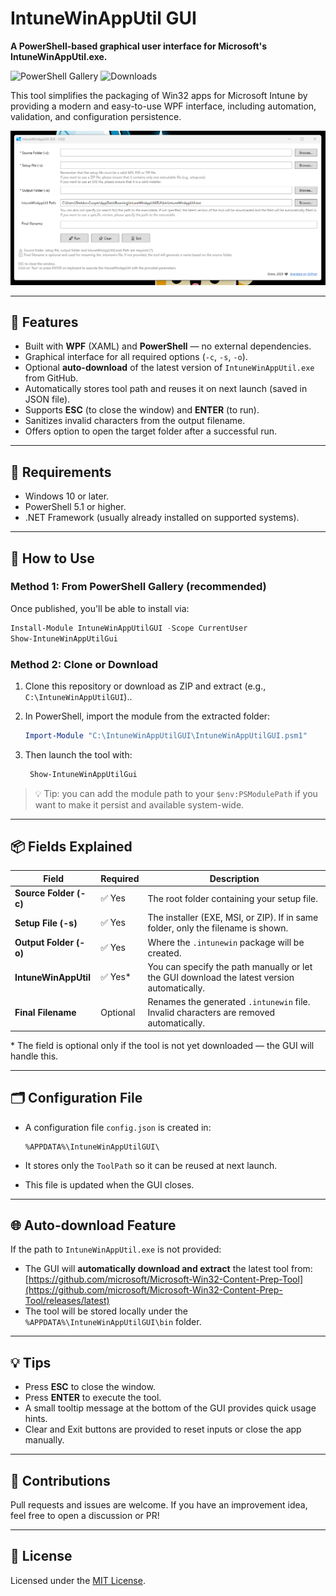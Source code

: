# IntuneWinAppUtil GUI

**A PowerShell-based graphical user interface for Microsoft's IntuneWinAppUtil.exe.**  

![PowerShell Gallery](https://img.shields.io/powershellgallery/v/IntuneWinAppUtilGUI?label=PowerShell%20Gallery)
![Downloads](https://img.shields.io/powershellgallery/dt/IntuneWinAppUtilGUI?color=blue)

This tool simplifies the packaging of Win32 apps for Microsoft Intune by providing a modern and easy-to-use WPF interface, including automation, validation, and configuration persistence.

![screenshot](Assets/screenshot.png)

---

## 🔧 Features

- Built with **WPF** (XAML) and **PowerShell** — no external dependencies.
- Graphical interface for all required options (`-c`, `-s`, `-o`).
- Optional **auto-download** of the latest version of `IntuneWinAppUtil.exe` from GitHub.
- Automatically stores tool path and reuses it on next launch (saved in JSON file).
- Supports **ESC** (to close the window) and **ENTER** (to run).
- Sanitizes invalid characters from the output filename.
- Offers option to open the target folder after a successful run.

---

## 🧰 Requirements

- Windows 10 or later.
- PowerShell 5.1 or higher.
- .NET Framework (usually already installed on supported systems).

---

## 🚀 How to Use

### Method 1: From PowerShell Gallery (recommended)

Once published, you'll be able to install via:

```powershell
Install-Module IntuneWinAppUtilGUI -Scope CurrentUser
Show-IntuneWinAppUtilGui
```

### Method 2: Clone or Download

1. Clone this repository or download as ZIP and extract (e.g., `C:\IntuneWinAppUtilGUI`)..
2. In PowerShell, import the module from the extracted folder:

    ```powershell
    Import-Module "C:\IntuneWinAppUtilGUI\IntuneWinAppUtilGUI.psm1"
    ```

3. Then launch the tool with:

    ```powershell
     Show-IntuneWinAppUtilGui
    ```

> 💡 Tip: you can add the module path to your `$env:PSModulePath` if you want to make it persist and available system-wide.

---

## 📦 Fields Explained

| Field                  | Required | Description |
|------------------------|----------|-------------|
| **Source Folder (-c)** | ✅ Yes   | The root folder containing your setup file. |
| **Setup File (-s)**    | ✅ Yes   | The installer (EXE, MSI, or ZIP). If in same folder, only the filename is shown. |
| **Output Folder (-o)** | ✅ Yes   | Where the `.intunewin` package will be created. |
| **IntuneWinAppUtil**   | ✅ Yes\* | You can specify the path manually or let the GUI download the latest version automatically. |
| **Final Filename**     | Optional | Renames the generated `.intunewin` file. Invalid characters are removed automatically. |

\* The field is optional only if the tool is not yet downloaded — the GUI will handle this.

---

## 🗂️ Configuration File

- A configuration file `config.json` is created in:

  ```
  %APPDATA%\IntuneWinAppUtilGUI\
  ```

- It stores only the `ToolPath` so it can be reused at next launch.
- This file is updated when the GUI closes.

---

## 🌐 Auto-download Feature

If the path to `IntuneWinAppUtil.exe` is not provided:

- The GUI will **automatically download and extract** the latest tool from:
  [https://github.com/microsoft/Microsoft-Win32-Content-Prep-Tool](https://github.com/microsoft/Microsoft-Win32-Content-Prep-Tool/releases/latest)
- The tool will be stored locally under the `%APPDATA%\IntuneWinAppUtilGUI\bin` folder.

---

## 💡 Tips

- Press **ESC** to close the window.
- Press **ENTER** to execute the tool.
- A small tooltip message at the bottom of the GUI provides quick usage hints.
- Clear and Exit buttons are provided to reset inputs or close the app manually.

---

## 🤝 Contributions

Pull requests and issues are welcome. If you have an improvement idea, feel free to open a discussion or PR!

---

## 📄 License

Licensed under the [MIT License](https://opensource.org/licenses/MIT).